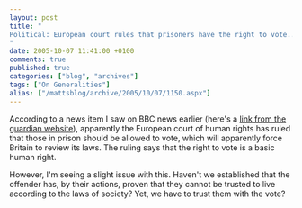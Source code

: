 ```yaml
---
layout: post
title: "
Political: European court rules that prisoners have the right to vote...
"
date: 2005-10-07 11:41:00 +0100
comments: true
published: true
categories: ["blog", "archives"]
tags: ["On Generalities"]
alias: ["/mattsblog/archive/2005/10/07/1150.aspx"]
---
```

<!-- more -->

<P>According to a news item I saw on BBC news earlier (here's a <A href="http://politics.guardian.co.uk/homeaffairs/story/0,11026,1586168,00.html">link from the guardian website</A>), apparently the European court of human rights has ruled that those in prison should be allowed to vote, which will apparently force Britain to review its laws. The ruling says that the right to vote is a basic human right.</P>
 <P>However, I'm seeing a slight issue with this. Haven't we established that the offender has, by their actions, proven that they cannot be trusted to live according to the laws of society? Yet, we have to trust them with the vote?</P>
